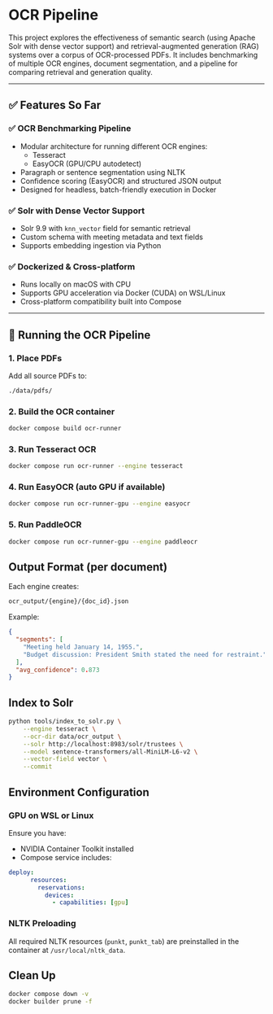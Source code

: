 # OCR Pipeline

This project explores the effectiveness of semantic search (using Apache Solr with dense vector support) and retrieval-augmented generation (RAG) systems over a corpus of OCR-processed PDFs. It includes benchmarking of multiple OCR engines, document segmentation, and a pipeline for comparing retrieval and generation quality.

---

## ✅ Features So Far

### ✅ OCR Benchmarking Pipeline

- Modular architecture for running different OCR engines:
  - Tesseract
  - EasyOCR (GPU/CPU autodetect)
- Paragraph or sentence segmentation using NLTK
- Confidence scoring (EasyOCR) and structured JSON output
- Designed for headless, batch-friendly execution in Docker

### ✅ Solr with Dense Vector Support

- Solr 9.9 with `knn_vector` field for semantic retrieval
- Custom schema with meeting metadata and text fields
- Supports embedding ingestion via Python

### ✅ Dockerized & Cross-platform

- Runs locally on macOS with CPU
- Supports GPU acceleration via Docker (CUDA) on WSL/Linux
- Cross-platform compatibility built into Compose

---

## 🐳 Running the OCR Pipeline

### 1. Place PDFs

Add all source PDFs to:

```bash
./data/pdfs/
```

### 2. Build the OCR container

```bash
docker compose build ocr-runner
```

### 3. Run Tesseract OCR

```bash
docker compose run ocr-runner --engine tesseract
```

### 4. Run EasyOCR (auto GPU if available)

```bash
docker compose run ocr-runner-gpu --engine easyocr
```

### 5. Run PaddleOCR

```bash
docker compose run ocr-runner-gpu --engine paddleocr
```

## Output Format (per document)

Each engine creates:

```bash
ocr_output/{engine}/{doc_id}.json
```

Example:

```json
{
  "segments": [
    "Meeting held January 14, 1955.",
    "Budget discussion: President Smith stated the need for restraint."
  ],
  "avg_confidence": 0.873
}
```

## Index to Solr

```bash
python tools/index_to_solr.py \
    --engine tesseract \
    --ocr-dir data/ocr_output \
    --solr http://localhost:8983/solr/trustees \
    --model sentence-transformers/all-MiniLM-L6-v2 \
    --vector-field vector \
    --commit
```

## Environment Configuration

### GPU on WSL or Linux

Ensure you have:

- NVIDIA Container Toolkit installed
- Compose service includes:

```yaml
deploy:
      resources:
        reservations:
          devices:
            - capabilities: [gpu]
```

### NLTK Preloading

All required NLTK resources (`punkt`, `punkt_tab`) are preinstalled in the container at `/usr/local/nltk_data`.

## Clean Up

```bash
docker compose down -v
docker builder prune -f
```
